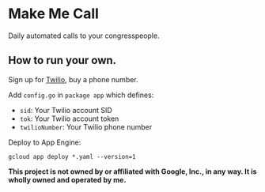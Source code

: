 # Make Me Call

Daily automated calls to your congresspeople.

## How to run your own.

Sign up for [Twilio](https://twilio.com), buy a phone number.

Add `config.go` in `package app` which defines:

* `sid`: Your Twilio account SID
* `tok`: Your Twilio account token
* `twilioNumber`: Your Twilio phone number

Deploy to App Engine:

```
gcloud app deploy *.yaml --version=1
```



**This project is not owned by or affiliated with Google, Inc., in any way. It is wholly owned and operated by me.**
